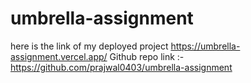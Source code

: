 # umbrella-assignment
here is the link of my deployed project 
https://umbrella-assignment.vercel.app/
Github repo link :- https://github.com/prajwal0403/umbrella-assignment
